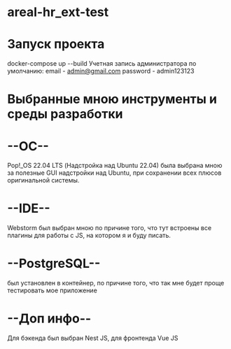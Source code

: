 # areal-hr_ext-test

# Запуск проекта
docker-compose up --build
Учетная запись администратора по умолчанию:
email - admin@gmail.com
password - admin123123

# Выбранные мною инструменты и среды разработки
# --ОС--
Pop!_OS 22.04 LTS (Надстройка над Ubuntu 22.04)
была выбрана мною за полезные GUI надстройки над Ubuntu, при сохранении всех плюсов оригинальной системы.
# --IDE--
Webstorm
был выбран мною по причине того, что тут встроены все плагины для работы с JS, на котором я и буду писать.
# --PostgreSQL--
был установлен в контейнер, по причине того, что так мне будет проще тестировать мое приложение
# --Доп инфо--
Для бэкенда был выбран Nest JS, для фронтенда Vue JS